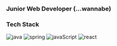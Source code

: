### Junior Web Developer (...wannabe)


### Tech Stack
![java](https://img.shields.io/badge/-Java-F17A17?logo=java&logoColor=white&style=flat)
![spring](https://img.shields.io/badge/-Spring-28C250?logo=Spring&logoColor=white&style=flat)
![javaScript](https://img.shields.io/badge/-JavaScript-F4E914?logo=javaScript&logoColor=black&style=flat)
![react](https://img.shields.io/badge/-React-8EF2F8?logo=React&logoColor=black&style=flat) 

